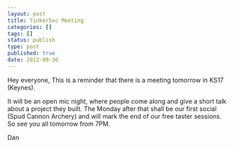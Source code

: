 ```yaml
---
layout: post
title: TinkerSoc Meeting
categories: []
tags: []
status: publish
type: post
published: true
date: 2012-09-30
---
```

Hey everyone, This is a reminder that there is a meeting tomorrow in KS17
(Keynes).

It will be an open mic night, where people come along and give a short talk
about a project they built. The Monday after that shall be our first social
(Spud Cannon Archery) and will mark the end of our free taster sessions. So see
you all tomorrow from 7PM.

Dan
